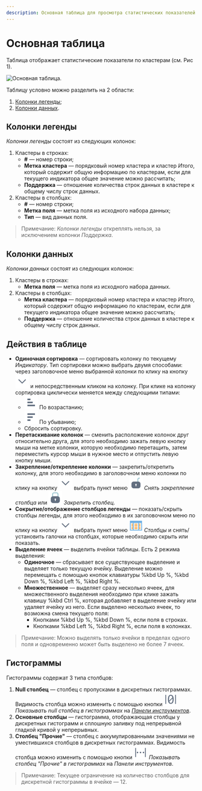 ```yaml
---
description: Основная таблица для просмотра статистических показателей по кластерам в Loginom. Справка по работе с колонками и доступным действиям в таблице. Обзор базовых настроек таблицы.
---
```

# Основная таблица

Таблица отображает статистические показатели по кластерам (см. Рис 1).

![Основная таблица.](./images/cluster-profilies-main-table.png)

Таблицу условно можно разделить на 2 области:

1. [Колонки легенды](#kolonki-legendy);
2. [Колонки данных](#kolonki-dannykh).

## Колонки легенды

*Колонки легенды* состоят из следующих колонок:

1. Кластеры в строках:
   * **#** — номер строки;
   * **Метка кластера** — порядковый номер кластера и кластер *Итого*, который содержит общую информацию по кластерам, если для текущего индикатора общее значение можно рассчитать;
   * **Поддержка** — отношение количества строк данных в кластере к общему числу строк данных.
2. Кластеры в столбцах:
   * **#** — номер строки;
   * **Метка поля** — метка поля из исходного набора данных;
   * **Тип** — вид данных поля.

>Примечание: *Колонки легенды* откреплять нельзя, за исключением колонки *Поддержка*.

## Колонки данных

*Колонки данных* состоят из следующих колонок:

1. Кластеры в строках:
   * **Метка поля** — метка поля из исходного набора данных.
2. Кластеры в столбцах:
   * **Метка кластера** — порядковый номер кластера и кластер *Итого*, который содержит общую информацию по кластерам, если для текущего индикатора общее значение можно рассчитать;
   * **Поддержка** — отношение количества строк данных в кластере к общему числу строк данных.

## Действия в таблице

* **Одиночная сортировка** — сортировать колонку по текущему *Индикатору*. Тип сортировки можно выбрать двумя способами: через заголовочное меню выбранной колонки по клику на кнопку ![Раскрыть](./../../images/icons/common/toolbar-controls/down_default.svg) и непосредственным кликом на колонку. При клике на колонку сортировка циклически меняется между следующими типами:
  * ![По возрастанию](./../../images/icons/common/toolbar-controls/low-to-hight_default.svg) По возрастанию;
  * ![По убыванию](./../../images/icons/common/toolbar-controls/hight-to-low_default.svg) По убыванию;
  * Сбросить сортировку.
* **Перетаскивание колонок** — сменить расположение колонок друг относительно друга, для этого необходимо зажать левую кнопку мыши на метке колонки, которую необходимо перетащить, затем переместить курсор мыши в нужное место и отпустить левую кнопку мыши.
* **Закрепление/открепление колонки** — закрепить/открепить колонку, для этого необходимо в заголовочном меню колонки по клику на кнопку ![Раскрыть](./../../images/icons/common/toolbar-controls/down_default.svg) выбрать пункт меню ![Снять закрепление столбца](./../../images/icons/grid/hmenu-unlock.svg) *Снять закрепление столбца* или ![Закрепить столбец](./../../images/icons/grid/hmenu-lock.svg) *Закрепить столбец*.
* **Сокрытие/отображение столбцов легенды** — показать/скрыть столбцы легенды, для этого необходимо в их заголовочном меню по клику на кнопку ![Раскрыть](./../../images/icons/common/toolbar-controls/down_default.svg) выбрать пункт меню ![Столбцы](./../../images/icons/grid/columns.svg) *Столбцы* и снять/установить галочки на столбцах, которые необходимо скрыть или показать.
* **Выделение ячеек** — выделить ячейки таблицы. Есть 2 режима выделения:
    * **Одиночное** — сбрасывает все существующее выделение и выделяет только текущую ячейку. Выделение можно перемещать с помощью кнопок клавиатуры %kbd Up %, %kbd Down %, %kbd Left %, %kbd Right %.
    * **Множественное** — выделяет сразу несколько ячеек, для множественного выделения необходимо при клике зажать клавишу %kbd Ctrl %, которая добавляет в выделение ячейку или удаляет ячейку из него. Если выделено несколько ячеек, то возможна смена текущего поля:
      * Кнопками %kbd Up %, %kbd Down %, если поля в строках.
      * Кнопками %kbd Left %, %kbd Right %, если поля в колонках.

>Примечание: Можно выделять только ячейки в пределах одного поля и одновременно может быть выделено не более 7 ячеек.

## Гистограммы

Гистограммы содержат 3 типа столбцов:

1. **Null столбец** — столбец с пропусками в дискретных гистограммах. Видимость столбца можно изменить с помощью кнопки ![Показывать null столбец в гистограммах](./../../images/icons/common/toolbar-controls/null-count_default.svg) *Показывать null столбец в гистограммах* на [*Панели инструментов*](./toolbar.md).
2. **Основные столбцы** — гистограмма, отображающая столбцы у дискретных гистограмм и сплошную заливку под непрерывной гладкой кривой у непрерывных.
3. **Столбец "Прочие"** — столбец с аккумулированными значениями не уместившихся столбцов в дискретных гистограммах. Видимость столбца можно изменить с помощью кнопки ![Показывать столбец "Прочие" в гистограммах](./../../images/icons/viewers/cluster-profiles/cluster-profiles/residue-count_default.svg) *Показывать столбец "Прочие" в гистограммах* на *Панели инструментов*.

>Примечание: Текущее ограничение на количество столбцов для дискретной гистограммы в ячейке — 12.
